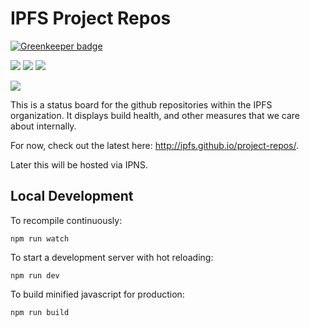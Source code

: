 # IPFS Project Repos

[![Greenkeeper badge](https://badges.greenkeeper.io/RichardLitt/ci-status.svg)](https://greenkeeper.io/)

[![](https://img.shields.io/badge/made%20by-Protocol%20Labs-blue.svg?style=flat-square)](http://ipn.io)
[![](https://img.shields.io/badge/project-IPFS-blue.svg?style=flat-square)](http://ipfs.io/)
[![](https://img.shields.io/badge/freenode-%23ipfs-blue.svg?style=flat-square)](http://webchat.freenode.net/?channels=%23ipfs)

![](https://cdn.rawgit.com/jbenet/contribute-ipfs-gif/master/img/contribute.gif)

This is a status board for the github repositories within the IPFS organization.
It displays build health, and other measures that we care about internally.

For now, check out the latest here: <http://ipfs.github.io/project-repos/>.

Later this will be hosted via IPNS.

## Local Development

To recompile continuously:

    npm run watch

To start a development server with hot reloading:

    npm run dev

To build minified javascript for production:

    npm run build
